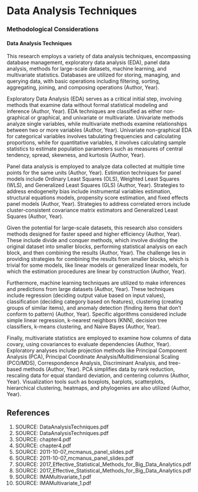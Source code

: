 # Data Analysis Techniques

### Methodological Considerations

#### Data Analysis Techniques

This research employs a variety of data analysis techniques, encompassing database management, exploratory data analysis (EDA), panel data analysis, methods for large-scale datasets, machine learning, and multivariate statistics. Databases are utilized for storing, managing, and querying data, with basic operations including filtering, sorting, aggregating, joining, and composing operations (Author, Year).

Exploratory Data Analysis (EDA) serves as a critical initial step, involving methods that examine data without formal statistical modeling and inference (Author, Year). EDA techniques are classified as either non-graphical or graphical, and univariate or multivariate. Univariate methods analyze single variables, while multivariate methods examine relationships between two or more variables (Author, Year). Univariate non-graphical EDA for categorical variables involves tabulating frequencies and calculating proportions, while for quantitative variables, it involves calculating sample statistics to estimate population parameters such as measures of central tendency, spread, skewness, and kurtosis (Author, Year).

Panel data analysis is employed to analyze data collected at multiple time points for the same units (Author, Year). Estimation techniques for panel models include Ordinary Least Squares (OLS), Weighted Least Squares (WLS), and Generalized Least Squares (GLS) (Author, Year). Strategies to address endogeneity bias include instrumental variables estimation, structural equations models, propensity score estimation, and fixed effects panel models (Author, Year). Strategies to address correlated errors include cluster-consistent covariance matrix estimators and Generalized Least Squares (Author, Year).

Given the potential for large-scale datasets, this research also considers methods designed for faster speed and higher efficiency (Author, Year). These include divide and conquer methods, which involve dividing the original dataset into smaller blocks, performing statistical analysis on each block, and then combining the results (Author, Year). The challenge lies in providing strategies for combining the results from smaller blocks, which is trivial for some models, like linear models or generalized linear models, for which the estimation procedures are linear by construction (Author, Year).

Furthermore, machine learning techniques are utilized to make inferences and predictions from large datasets (Author, Year). These techniques include regression (deciding output value based on input values), classification (deciding category based on features), clustering (creating groups of similar items), and anomaly detection (finding items that don’t conform to pattern) (Author, Year). Specific algorithms considered include simple linear regression, k-nearest neighbors (KNN), decision tree classifiers, k-means clustering, and Naive Bayes (Author, Year).

Finally, multivariate statistics are employed to examine how columns of data covary, using covariances to evaluate dependencies (Author, Year). Exploratory analyses include projection methods like Principal Component Analysis (PCA), Principal Coordinate Analysis/Multidimensional Scaling (PCO/MDS), Correspondence Analysis, Discriminant Analysis, and tree-based methods (Author, Year). PCA simplifies data by rank reduction, rescaling data for equal standard deviation, and centering columns (Author, Year). Visualization tools such as boxplots, barplots, scatterplots, hierarchical clustering, heatmaps, and phylogenies are also utilized (Author, Year).


## References

1. SOURCE: DataAnalysisTechniques.pdf
2. SOURCE: DataAnalysisTechniques.pdf
3. SOURCE: chapter4.pdf
4. SOURCE: chapter4.pdf
5. SOURCE: 2011-10-07_mcmanus_panel_slides.pdf
6. SOURCE: 2011-10-07_mcmanus_panel_slides.pdf
7. SOURCE: 2017_Effective_Statistical_Methods_for_Big_Data_Analytics.pdf
8. SOURCE: 2017_Effective_Statistical_Methods_for_Big_Data_Analytics.pdf
9. SOURCE: IMAMultivariate_1.pdf
10. SOURCE: IMAMultivariate_1.pdf
